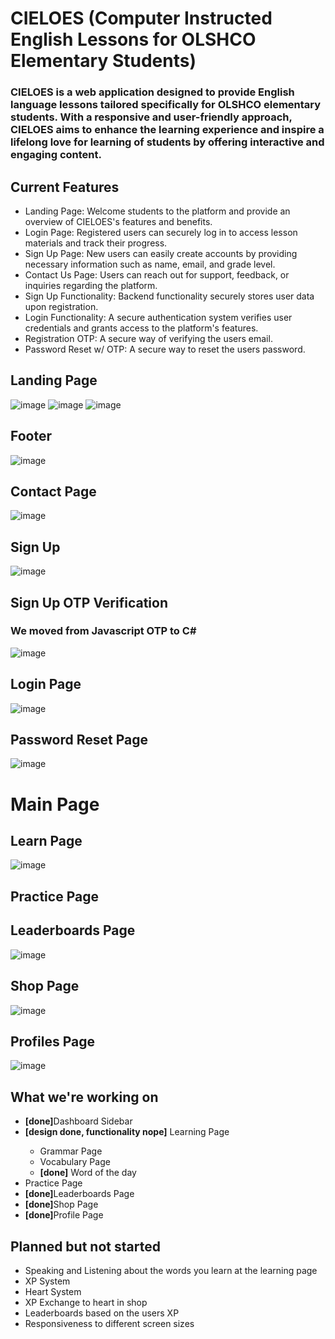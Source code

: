 <h1>CIELOES (Computer Instructed English Lessons for OLSHCO Elementary Students)</h1>

<h3>CIELOES is a web application designed to provide English language lessons tailored specifically for OLSHCO elementary students. 
With a responsive and user-friendly approach, CIELOES aims to enhance the learning experience and inspire a lifelong love for learning of  students by offering interactive
and engaging content.</h3>

<h2>Current Features</h2>

<ul>
  <li>Landing Page: Welcome students to the platform and provide an overview of CIELOES's features and benefits.</li>
  <li>Login Page: Registered users can securely log in to access lesson materials and track their progress.</li>
  <li>Sign Up Page: New users can easily create accounts by providing necessary information such as name, email, and grade level.</li>
  <li>Contact Us Page: Users can reach out for support, feedback, or inquiries regarding the platform.</li>
  <li>Sign Up Functionality: Backend functionality securely stores user data upon registration.</li>
  <li>Login Functionality: A secure authentication system verifies user credentials and grants access to the platform's features.</li>
  <li>Registration OTP: A secure way of verifying the users email.</li>
  <li>Password Reset w/ OTP: A secure way to reset the users password.</li>
</ul>


<h2>Landing Page</h2>

![image](https://github.com/avnixm/CIELOES/assets/111229786/78d92ead-5cd4-448d-913d-af289b995766)
![image](https://github.com/avnixm/CIELOES/assets/111229786/708eebd4-ff13-4582-a7dc-3c1a2cca1869)
![image](https://github.com/avnixm/CIELOES/assets/111229786/aa643f23-3e0f-4ae4-a5fc-128c535fd114)

<h2>Footer</h2>

![image](https://github.com/avnixm/CIELOES/assets/111229786/b1d135ee-7ed5-4b0b-b4bb-e98693d3da64)

<h2>Contact Page</h2>

![image](https://github.com/avnixm/CIELOES/assets/111229786/b68ba445-fbe0-4da6-b998-6f8539a3c4a3)


<h2>Sign Up</h2>

![image](https://github.com/avnixm/CIELOES/assets/111229786/860b95ad-4218-4e28-8244-2858b3ce214e)

<h2>Sign Up OTP Verification</h2>
<h3>We moved from Javascript OTP to C#</h3>

![image](https://github.com/avnixm/Group2CIELOES/assets/111229786/6360cb47-e0e6-444b-b475-b83618e27cef)


<h2>Login Page</h2>

![image](https://github.com/avnixm/Group2CIELOES/assets/111229786/6dd07d38-66ba-4f4d-9052-53cd3658cb0b)


<h2>Password Reset Page</h2>

![image](https://github.com/avnixm/Group2CIELOES/assets/111229786/e348cce1-4f27-4ea9-b6d5-16306826aff3)


<h1>Main Page</h1>
<h2>Learn Page</h2>

![image](https://github.com/avnixm/CIELOES/assets/111229786/fdc04878-5582-4a1c-b757-d387b5ef9daa)

<h2>Practice Page</h2>



<h2>Leaderboards Page</h2>

![image](https://github.com/avnixm/Cieloes-html-css-skeleton/assets/111229786/e819d7ac-4799-4e76-b16a-ee481314d5bd)

<h2>Shop Page</h2>

![image](https://github.com/avnixm/Cieloes-html-css-skeleton/assets/111229786/1d47bdeb-4979-4e13-ad84-3620136cbab9)

<h2>Profiles Page</h2>

![image](https://github.com/avnixm/Cieloes-html-css-skeleton/assets/111229786/82f89140-5016-4db2-a12f-308fc348336f)




<h2>What we're working on</h2>
<ul>
  <li><strong>[done]</strong>Dashboard Sidebar</li>
  <li><strong>[design done, functionality nope]</strong> Learning Page</li>
  <ul>
    <li>Grammar Page</li>
    <li>Vocabulary Page</li>
    <li><strong>[done]</strong> Word of the day</li>
  </ul>
  <li>Practice Page</li>
  <li><strong>[done]</strong>Leaderboards Page</li>
  <li><strong>[done]</strong>Shop Page</li>
  <li><strong>[done]</strong>Profile Page</li>
</ul>

<h2>Planned but not started</h2>
<ul>
  <li>Speaking and Listening about the words you learn at the learning page</li>
  <li>XP System</li>
  <li>Heart System</li>
  <li>XP Exchange to heart in shop</li>
  <li>Leaderboards based on the users XP</li>
  <li>Responsiveness to different screen sizes</li>
</ul>



